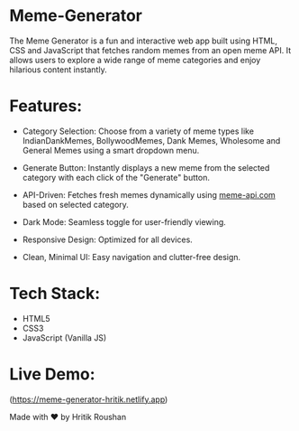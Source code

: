 # Meme-Generator

The Meme Generator is a fun and interactive web app built using HTML, CSS and JavaScript that fetches random memes from an open meme API. It allows users to explore a wide range of meme categories and enjoy hilarious content instantly.

# Features:

 - Category Selection: Choose from a variety of meme types like IndianDankMemes, BollywoodMemes, Dank Memes, Wholesome and General Memes using a smart dropdown menu.
   
 - Generate Button: Instantly displays a new meme from the selected category with each click of the "Generate" button.
   
 - API-Driven: Fetches fresh memes dynamically using [meme-api.com](https://meme-api.com/gimme/${category}) based on selected category.
   
 - Dark Mode: Seamless toggle for user-friendly viewing.

 - Responsive Design: Optimized for all devices.

 - Clean, Minimal UI: Easy navigation and clutter-free design.

# Tech Stack:

- HTML5
- CSS3
- JavaScript (Vanilla JS)
  
# Live Demo:
(https://meme-generator-hritik.netlify.app)

Made with ❤️ by Hritik Roushan


